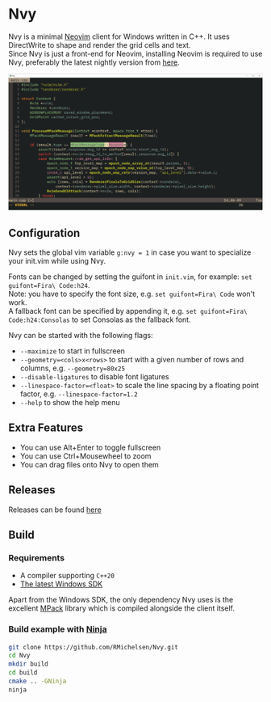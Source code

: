 # Nvy

Nvy is a minimal [Neovim](https://neovim.io/) client for Windows written in C++.
It uses DirectWrite to shape and render the grid cells and text.\
Since Nvy is just a front-end for Neovim, installing Neovim is required to use Nvy, preferably the
latest nightly version from [here](https://github.com/neovim/neovim/releases).

![Showcase image](resources/client.png)

## Configuration

Nvy sets the global vim variable `g:nvy = 1` in case you want to specialize your init.vim while using Nvy.

Fonts can be changed by setting the guifont in `init.vim`, for example:
`set guifont=Fira\ Code:h24`. <br>
Note: you have to specify the font size, e.g. `set guifont=Fira\ Code` won't work. <br>
A fallback font can be specified by appending it, e.g. `set guifont=Fira\ Code:h24:Consolas` to set Consolas as the fallback font.

Nvy can be started with the following flags:
- `--maximize` to start in fullscreen
- `--geometry=<cols>x<rows>` to start with a given number of rows and columns, e.g. `--geometry=80x25`
- `--disable-ligatures` to disable font ligatures
- `--linespace-factor=<float>` to scale the line spacing by a floating point factor, e.g. `--linespace-factor=1.2`
- `--help` to show the help menu

## Extra Features

- You can use Alt+Enter to toggle fullscreen
- You can use Ctrl+Mousewheel to zoom
- You can drag files onto Nvy to open them

## Releases

Releases can be found [here](https://github.com/RMichelsen/Nvy/releases)

## Build

### Requirements

- A compiler supporting `C++20`
- [The latest Windows SDK](https://developer.microsoft.com/en-us/windows/downloads/windows-10-sdk/)

Apart from the Windows SDK, the only dependency Nvy uses is the excellent [MPack](https://github.com/ludocode/mpack) library
which is compiled alongside the client itself.

### Build example with [Ninja](https://ninja-build.org/)

```sh
git clone https://github.com/RMichelsen/Nvy.git
cd Nvy
mkdir build
cd build
cmake .. -GNinja
ninja
```
